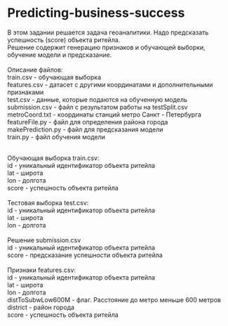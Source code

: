 # Predicting-business-success

В этом задании решается задача геоаналитики. Надо предсказать успешность (score) объекта ритейла. <br />
Решение содержит генерацию признаков и обучающей выборки, обучение модели и предсказание. <br /> 
<br />
Описание файлов: <br />
train.csv - обучающая выборка <br />
features.csv - датасет с другими координатами и дополнительными признаками <br />
test.csv - данные, которые подаются на обученную модель <br />
submission.csv - файл с результатом работы на testSplit.csv <br />
metroCoord.txt - координаты станций метро Санкт - Петербурга <br />
featureFile.py - файл для определения района города <br />
makePrediction.py - файл для предсказания модели <br />
train.py - файл обучения модели <br />

<br /> 
Обучающая выборка train.csv: <br />
id - уникальный идентификатор объекта ритейла <br />
lat - широта <br />
lon - долгота <br />
score - успешность объекта ритейла <br />
<br />
Тестовая выборка test.csv:<br />
id - уникальный идентификатор объекта ритейла <br />
lat - широта <br />
lon - долгота <br />
<br />
Решение submission.csv <br />
id - уникальный идентификатор объекта ритейла <br />
score - предсказание успешности объекта ритейла <br />
<br />
Признаки features.csv:<br />
id - уникальный идентификатор объекта ритейла <br />
lat - широта <br />
lon - долгота <br />
distToSubwLow600M - флаг. Расстояние до метро меньше 600 метров <br />
district - район города <br />
score - успешность объекта ритейла <br />
